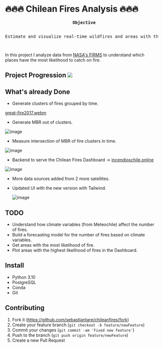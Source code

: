 # 🔥🔥🔥 Chilean Fires Analysis 🔥🔥🔥

<div align="center">
<pre>
  <b>Objective</b>
  <p>Estimate and visualize real-time wildfires and areas with the highest probability of fires in Chile.</p>
</pre>

</div>

In this project I analyze data from [NASA's FIRMS](https://earthdata.nasa.gov/firms) to understand which places have the most likelihood to catch on fire.

## Project Progression ![](https://geps.dev/progress/50)

## What's already Done
- Generate clusters of fires grouped by time.
  
[great-fire2017.webm](https://github.com/sebastiantare/chileanfires/assets/106767449/1c7a7a55-a0a7-4444-92a1-b9a818edb293)

- Generate MBR out of clusters.

![image](https://github.com/sebastiantare/chileanfires/assets/106767449/dfb10585-ca64-4d1b-a3d6-3e038498dc86)

- Measure intersection of MBR of fire clusters in time.

![image](https://github.com/sebastiantare/chileanfires/assets/106767449/20d75a46-d768-445e-b35a-35026c41754e)

- Backend to serve the Chilean Fires Dashboard -> [incendioschile.online](https://incendioschile.online)

![image](https://github.com/sebastiantare/chileanfires/assets/106767449/72c3f9bd-f868-480e-aeb2-813dee8452d3)

- More data sources added from 2 more satellites.
- Updated UI with the new version with Tailwind.

  ![image](https://github.com/sebastiantare/chileanfires/assets/106767449/fc214feb-1459-45f0-ae42-b5e476fa454e)


## TODO

- Understand how climate variables (from Meteochile) affect the number of fires.
- Build a forecasting model for the number of fires based on climate variables.
- Get areas with the most likelihood of fire.
- Plot areas with the highest likelihood of fires in the Dashboard.

## Install

- Python 3.10
- PostgreSQL
- Conda
- Git

## Contributing

1. Fork it (<https://github.com/sebastiantare/chileanfires/fork>)
2. Create your feature branch (`git checkout -b feature/newFeature`)
3. Commit your changes (`git commit -am 'Fixed new feature'`)
4. Push to the branch (`git push origin feature/newFeature`)
5. Create a new Pull Request
